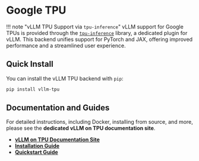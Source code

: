 # Google TPU

!!! note "vLLM TPU Support via `tpu-inference`"
    vLLM support for Google TPUs is provided through the [`tpu-inference`](http://github.com/vllm-project/tpu-inference/) library, a dedicated plugin for vLLM. This backend unifies support for PyTorch and JAX, offering improved performance and a streamlined user experience.

## Quick Install

You can install the vLLM TPU backend with `pip`:

```bash
pip install vllm-tpu
```

## Documentation and Guides

For detailed instructions, including Docker, installing from source, and more, please see the **dedicated vLLM on TPU documentation site**.

* [**vLLM on TPU Documentation Site**](https://docs.vllm.ai/projects/tpu/en/latest/)
* [**Installation Guide**](https://docs.vllm.ai/projects/tpu/en/latest/getting_started/installation/)
* [**Quickstart Guide**](https://docs.vllm.ai/projects/tpu/en/latest/getting_started/quickstart/)